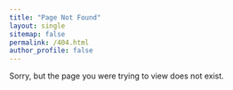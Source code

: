 ```yaml
---
title: "Page Not Found"
layout: single
sitemap: false
permalink: /404.html
author_profile: false
---
```


Sorry, but the page you were trying to view does not exist.
